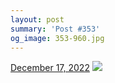 ```yaml
---
layout: post
summary: 'Post #353'
og_image: 353-960.jpg
---
```


<p>
  <time>
    <a href="/353">December 17, 2022</a>
  </time>
  <a href="/353">
    <img src="{{ site.assets_url }}/353-480.jpg" srcset="{{ site.assets_url }}/353-240.jpg 240w, {{ site.assets_url }}/353-480.jpg 480w, {{ site.assets_url }}/353-720.jpg 720w, {{ site.assets_url }}/353-960.jpg 960w" sizes="(min-width: 700px) 50vw, calc(100vw - 2rem)" />
  </a>
</p>
